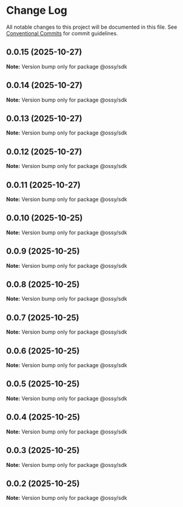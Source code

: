 # Change Log

All notable changes to this project will be documented in this file.
See [Conventional Commits](https://conventionalcommits.org) for commit guidelines.

## 0.0.15 (2025-10-27)

**Note:** Version bump only for package @ossy/sdk





## 0.0.14 (2025-10-27)

**Note:** Version bump only for package @ossy/sdk





## 0.0.13 (2025-10-27)

**Note:** Version bump only for package @ossy/sdk





## 0.0.12 (2025-10-27)

**Note:** Version bump only for package @ossy/sdk





## 0.0.11 (2025-10-27)

**Note:** Version bump only for package @ossy/sdk





## 0.0.10 (2025-10-25)

**Note:** Version bump only for package @ossy/sdk





## 0.0.9 (2025-10-25)

**Note:** Version bump only for package @ossy/sdk





## 0.0.8 (2025-10-25)

**Note:** Version bump only for package @ossy/sdk





## 0.0.7 (2025-10-25)

**Note:** Version bump only for package @ossy/sdk





## 0.0.6 (2025-10-25)

**Note:** Version bump only for package @ossy/sdk





## 0.0.5 (2025-10-25)

**Note:** Version bump only for package @ossy/sdk





## 0.0.4 (2025-10-25)

**Note:** Version bump only for package @ossy/sdk





## 0.0.3 (2025-10-25)

**Note:** Version bump only for package @ossy/sdk





## 0.0.2 (2025-10-25)

**Note:** Version bump only for package @ossy/sdk

